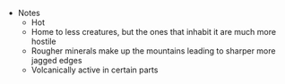   
- Notes 
	- Hot
	- Home to less creatures, but the ones that inhabit it are much more hostile
	- Rougher minerals make up the mountains leading to sharper more jagged edges
	- Volcanically active in certain parts
